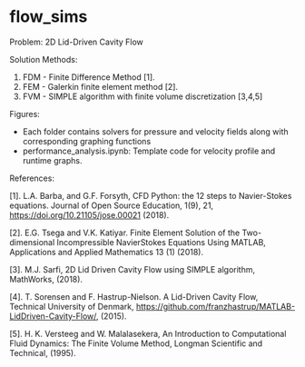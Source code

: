 # flow_sims

Problem: 2D Lid-Driven Cavity Flow

Solution Methods:
1. FDM - Finite Difference Method [1].
3. FEM - Galerkin finite element method [2]. 
2. FVM - SIMPLE algorithm with finite volume discretization [3,4,5]

Figures:
* Each folder contains solvers for pressure and velocity fields along with corresponding graphing functions
* performance_analysis.ipynb: Template code for velocity profile and runtime graphs.

References:

[1]. L.A. Barba, and G.F. Forsyth, CFD
Python: the 12 steps to Navier-Stokes equations. Journal of Open Source Education, 1(9), 21,
https://doi.org/10.21105/jose.00021 (2018).

[2].  E.G. Tsega and V.K. Katiyar. Finite Element
Solution of the Two-dimensional Incompressible NavierStokes Equations Using MATLAB, Applications and Applied Mathematics 13 (1) (2018).

[3].  M.J. Sarfi, 2D Lid Driven Cavity Flow using SIMPLE algorithm, MathWorks, (2018).

[4].  T. Sorensen and F. Hastrup-Nielson. A
Lid-Driven Cavity Flow, Technical University of Denmark, https://github.com/franzhastrup/MATLAB-LidDriven-Cavity-Flow/, (2015).

[5].  H. K. Versteeg and W. Malalasekera, An Introduction to Computational Fluid Dynamics: The Finite Volume Method, Longman Scientific and Technical, (1995).
